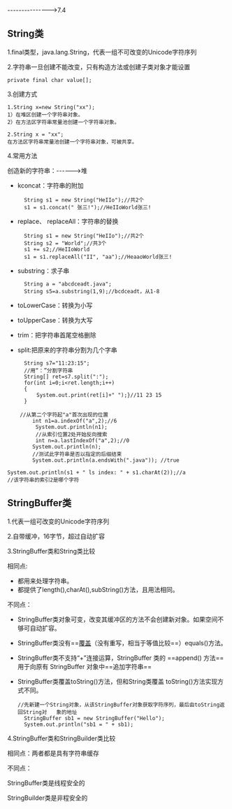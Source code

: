 --------------->7.4

## String类

1.final类型，java.lang.String，代表一组不可改变的Unicode字符序列

2.字符串一旦创建不能改变，只有构造方法或创建子类对象才能设置

~~~
private final char value[];
~~~

3.创建方式

~~~
1.String x=new String("xx");
1）在堆区创建一个字符串对象。
2）在方法区字符串常量池创建一个字符串对象。

2.String x = "xx";
在方法区字符串常量池创建一个字符串对象，可被共享。
~~~

4.常用方法

创造新的字符串：------>堆

- kconcat：字符串的附加

  ~~~
  	String s1 = new String("HeIIo");//共2个
  	s1 = s1.concat(" 张三!");//HeIIoWorld张三! 
  ~~~

- replace、 replaceAll：字符串的替换

  ~~~
  	String s1 = new String("HeIIo");//共2个
  	String s2 = "World";//共3个
  	s1 += s2;//HeIIoWorld
  	s1 = s1.replaceAll("II", "aa");//HeaaoWorld张三! 
  ~~~

- substring：求子串

  ~~~
  	String a = "abcdceadt.java";
  	String s5=a.substring(1,9);//bcdceadt，从1-8
  ~~~

- toLowerCase：转换为小写

- toUpperCase：转换为大写

- trim：把字符串首尾空格删除

- split:把原来的字符串分割为几个字串

  ~~~
  	String s7="11:23:15";
  	//用“：”分割字符串
  	String[] ret=s7.split(":");
  	for(int i=0;i<ret.length;i++)
  	{
  		System.out.print(ret[i]+" ");}//11 23 15
  	}
  ~~~

~~~
	//从第二个字符起"a"首次出现的位置
		int n1=a.indexOf("a",2);//6
		 System.out.println(n1);
		 //从索引位置2处开始反向搜索
		 int n=a.lastIndexOf("a",2);//0
		System.out.println(n);
		//测试此字符串是否以指定的后缀结束
		System.out.println(a.endsWith(".java")); //true      
~~~

~~~
System.out.println(s1 + " ls index: " + s1.charAt(2));//a  
//该字符串的索引2是哪个字符
~~~

## StringBuffer类

1.代表一组可改变的Unicode字符序列

2.自带缓冲，16字节，超过自动扩容

3.StringBuffer类和String类比较 

 相同点:  

- 都用来处理字符串。  
- 都提供了length(),charAt(),subString()方法，且用法相同。  

不同点：  

- StringBuffer类对象可变，改变其缓冲区的方法不会创建新对象。如果空间不够可自动扩容。

- StringBuffer类没有==<u>覆盖</u>（没有重写，相当于等值比较==）equals()方法。   

- StringBuffer类不支持“+”连接运算，StringBuffer 类的 ==append() 方法==用于向原有 StringBuffer 对象中==追加字符串==   

- StringBuffer类覆盖toString()方法，但和String类覆盖 toString()方法实现方式不同。

  ~~~
  //先新建一个String对象，从该StringBuffer对象获取字符序列，最后由toString返回String对   象的地址
  	StringBuffer sb1 = new StringBuffer("Hello");
  	System.out.println("sb1 = " + sb1);
  ~~~

4.StringBuffer类和StringBuilder类比较

相同点：两者都是具有字符串缓存

不同点：

StringBuffer类是线程安全的

StringBuilder类是非程安全的



